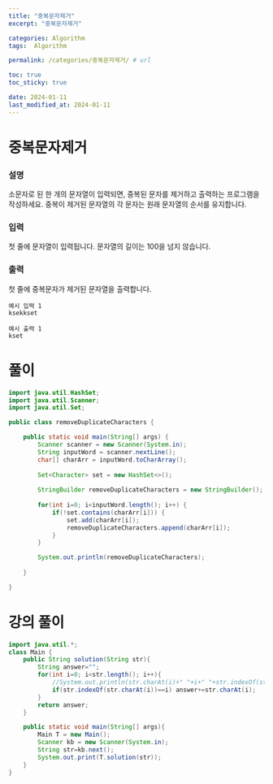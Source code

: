 ```yaml
---
title: "중복문자제거"
excerpt: "중복문자제거"

categories: Algorithm
tags:  Algorithm

permalink: /categories/중복문자제거/ # url

toc: true
toc_sticky: true

date: 2024-01-11
last_modified_at: 2024-01-11
---
```


# 중복문자제거

### 설명

소문자로 된 한 개의 문자열이 입력되면, 중복된 문자를 제거하고 출력하는 프로그램을 작성하세요. 중복이 제거된 문자열의 각 문자는 원래 문자열의 순서를 유지합니다.

### 입력

첫 줄에 문자열이 입력됩니다. 문자열의 길이는 100을 넘지 않습니다.

### 출력

첫 줄에 중복문자가 제거된 문자열을 출력합니다.

    예시 입력 1
    ksekkset
    
    예시 출력 1
    kset

# 풀이

```java
import java.util.HashSet;
import java.util.Scanner;
import java.util.Set;

public class removeDuplicateCharacters {

	public static void main(String[] args) {
		Scanner scanner = new Scanner(System.in);
		String inputWord = scanner.nextLine();
		char[] charArr = inputWord.toCharArray();
		
		Set<Character> set = new HashSet<>();
		 
		StringBuilder removeDuplicateCharacters = new StringBuilder();
		
		for(int i=0; i<inputWord.length(); i++) {
			if(!set.contains(charArr[i])) {
				set.add(charArr[i]);
				removeDuplicateCharacters.append(charArr[i]);
			}
		}

		System.out.println(removeDuplicateCharacters);
		
	}

}
```

# 강의 풀이

```java
import java.util.*;
class Main {	
	public String solution(String str){
		String answer="";
		for(int i=0; i<str.length(); i++){
			//System.out.println(str.charAt(i)+" "+i+" "+str.indexOf(str.charAt(i)));
			if(str.indexOf(str.charAt(i))==i) answer+=str.charAt(i);
		}
		return answer;
	}

	public static void main(String[] args){
		Main T = new Main();
		Scanner kb = new Scanner(System.in);
		String str=kb.next();
		System.out.print(T.solution(str));
	}
}
```
